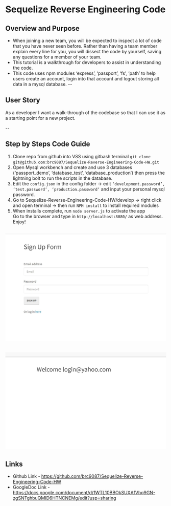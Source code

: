 # Sequelize Reverse Engineering Code 

## Overview and Purpose
- When joining a new team, you will be expected to inspect a lot of code that you have never seen before. Rather than having a team member explain every line for you, you will dissect the code by yourself, saving any questions for a member of your team.
- This tutorial is a walkthrough for developers to assist in understanding the code. 
- This code uses npm modules ‘express’, ‘passport’, ‘fs’, ‘path’ to help users create an account, login into that account and logout storing all data in a mysql database. 
--
## User Story 
As a developer I want a walk-through of the codebase so that I can use it as a starting point for a new project. 

--
## Step by Steps Code Guide 
1. Clone repo from github into VSS using gitbash terminal `git clone git@github.com:brc9087/Sequelize-Reverse-Engineering-Code-HW.git` 
2. Open Mysql workbench and create and use 3 databases (‘passport_demo’, ‘database_test’,  ‘database_production’) then press the lightning bolt to run the scripts in the database. 
3. Edit the `config.json` in the config folder → edit `‘development.password’, ‘test.password’, ‘production.password’` and input your personal mysql password. 
4. Go to Sequelize-Reverse-Engineering-Code-HW/develop → right click and open terminal → then run `NPM install` to install required modules
5. When installs complete, run `node server.js` to activate the app  
Go to the browser and type in `http://localhost:8080/` as web address. 
Enjoy! 

![loginpage](./Develop/public/images/loginPage.JPG)
--
![loggedInpage](./Develop/public/images/LoggedIn.JPG)
--

## Links 
- Github Link - https://github.com/brc9087/Sequelize-Reverse-Engineering-Code-HW
- GoogleDoc Link - https://docs.google.com/document/d/1WTL10BBOkSUXAfVhq9GN-zgSNTghbuQMID6HTNCNEMg/edit?usp=sharing

